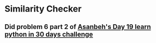 # Similarity Checker

## Did problem 6 part 2 of [Asanbeh's Day 19 learn python in 30 days challenge](https://github.com/Asabeneh/30-Days-Of-Python/blob/master/19_Day_File_handling/19_file_handling.md) 

